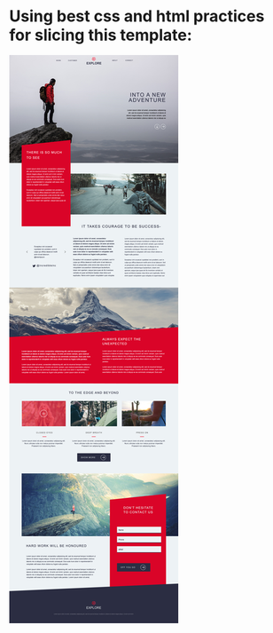 # Using best css and html practices for slicing this template:

![Design for slicing](design-for-slicing.jpg)








